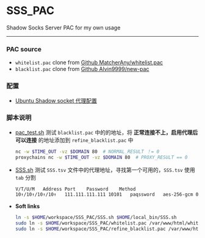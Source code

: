 # SSS_PAC
Shadow Socks Server PAC for my own usage
***

### PAC source
- `whitelist.pac` clone from [Github MatcherAny/whitelist.pac](https://github.com/MatcherAny/whitelist.pac.git)
- `blacklist.pac` clone from [Github Alvin9999/new-pac](https://github.com/Alvin9999/new-pac.git)
### 配置
- [Ubuntu Shadow socket 代理配置](https://github.com/leondgarse/Atom_notebook/blob/master/public/2013_Basic/05-12_Ubuntu_Usage.md#shadow-socket-%E4%BB%A3%E7%90%86)
### 脚本说明
- [pac_test.sh](pac_test.sh) 测试 `blacklist.pac` 中的的地址，将 **正常连接不上，启用代理后可以连接** 的地址添加到 `refine_blacklist.pac` 中
  ```sh
  nc -w $TIME_OUT -vz $DOMAIN 80  # NORMAL_RESULT ！= 0
  proxychains nc -w $TIME_OUT -vz $DOMAIN 80  # PROXY_RESULT == 0
  ```
- [SSS.sh](SSS.sh) 测试 `SSS.tsv` 文件中的代理地址，寻找第一个可用的，`SSS.tsv` 使用 `tab` 分割
  ```sh
  V/T/U/M	Address	Port	Password	Method			
  10↑/10↑/10↑/10↑	111.111.111.111	10101	paqssword	aes-256-gcm	09:17:04	US
  ```
- **Soft links**
  ```sh
  ln -s $HOME/workspace/SSS_PAC/SSS.sh $HOME/local_bin/SSS.sh
  sudo ln -s $HOME/workspace/SSS_PAC/whitelist.pac /var/www/html/whitelist.pac
  sudo ln -s $HOME/workspace/SSS_PAC/refine_blacklist.pac /var/www/html/blacklist.pac
  ```
